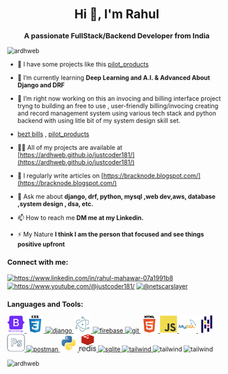 <h1 align="center">Hi 👋, I'm Rahul </h1>
<h3 align="center">A passionate FullStack/Backend Developer from India</h3>

<p align="left"> <img src="https://komarev.com/ghpvc/?username=ardhweb&label=Profile%20views&color=0e75b6&style=flat" alt="ardhweb" /> </p>

- 🔭 I have some projects like this [pilot_products](https://github.com/Ardhweb/pilot_products)

- 🌱 I’m currently learning **Deep Learning and A.I. & Advanced About Django and DRF**

- 👯 I’m right now working on this an invocing and billing interface project tryng to building an free to use , user-friendly  billing/invocing creating and record management  system using various tech stack and python backend  with using  litle bit of my system design  skill set.
- [bezt bills](https://github.com/Ardhweb/bezt_bills.git)  , [pilot_products](https://github.com/Ardhweb/pilot_products)

- 👨‍💻 All of my projects are available at [https://ardhweb.github.io/justcoder181/](https://ardhweb.github.io/justcoder181/)

- 📝 I regularly write articles on [https://bracknode.blogspot.com/](https://bracknode.blogspot.com/)

- 💬 Ask me about **django, drf, python, mysql ,web dev,aws, database ,system design , dsa, etc.**

- 📫 How to reach me **DM me at my Linkedin.**

- ⚡ My Nature **I think I am the person that focused and see things positive upfront**

<h3 align="left">Connect with me:</h3>
<p align="left">
<a href="https://linkedin.com/in/https://www.linkedin.com/in/rahul-mahawar-07a1991b8" target="blank"><img align="center" src="https://raw.githubusercontent.com/rahuldkjain/github-profile-readme-generator/master/src/images/icons/Social/linked-in-alt.svg" alt="https://www.linkedin.com/in/rahul-mahawar-07a1991b8" height="30" width="40" /></a>
<a href="https://www.youtube.com/c/https://www.youtube.com/@justcoder181/" target="blank"><img align="center" src="https://raw.githubusercontent.com/rahuldkjain/github-profile-readme-generator/master/src/images/icons/Social/youtube.svg" alt="https://www.youtube.com/@justcoder181/" height="30" width="40" /></a>
<a href="https://www.hackerrank.com/@netscarslayer" target="blank"><img align="center" src="https://raw.githubusercontent.com/rahuldkjain/github-profile-readme-generator/master/src/images/icons/Social/hackerrank.svg" alt="@netscarslayer" height="30" width="40" /></a>
</p>

<h3 align="left">Languages and Tools:</h3>
<p align="left"> <a href="https://getbootstrap.com" target="_blank" rel="noreferrer"> <img src="https://raw.githubusercontent.com/devicons/devicon/master/icons/bootstrap/bootstrap-plain-wordmark.svg" alt="bootstrap" width="40" height="40"/> </a> <a href="https://www.w3schools.com/css/" target="_blank" rel="noreferrer"> <img src="https://raw.githubusercontent.com/devicons/devicon/master/icons/css3/css3-original-wordmark.svg" alt="css3" width="40" height="40"/> </a> <a href="https://www.djangoproject.com/" target="_blank" rel="noreferrer"> <img src="https://cdn.worldvectorlogo.com/logos/django.svg" alt="django" width="40" height="40"/> </a> <a href="https://www.electronjs.org" target="_blank" rel="noreferrer"> <img src="https://raw.githubusercontent.com/devicons/devicon/master/icons/electron/electron-original.svg" alt="electron" width="40" height="40"/> </a> <a href="https://firebase.google.com/" target="_blank" rel="noreferrer"> <img src="https://www.vectorlogo.zone/logos/firebase/firebase-icon.svg" alt="firebase" width="40" height="40"/> </a> <a href="https://git-scm.com/" target="_blank" rel="noreferrer"> <img src="https://www.vectorlogo.zone/logos/git-scm/git-scm-icon.svg" alt="git" width="40" height="40"/> </a> <a href="https://www.w3.org/html/" target="_blank" rel="noreferrer"> <img src="https://raw.githubusercontent.com/devicons/devicon/master/icons/html5/html5-original-wordmark.svg" alt="html5" width="40" height="40"/> </a> <a href="https://developer.mozilla.org/en-US/docs/Web/JavaScript" target="_blank" rel="noreferrer"> <img src="https://raw.githubusercontent.com/devicons/devicon/master/icons/javascript/javascript-original.svg" alt="javascript" width="40" height="40"/> </a> <a href="https://www.mysql.com/" target="_blank" rel="noreferrer"> <img src="https://raw.githubusercontent.com/devicons/devicon/master/icons/mysql/mysql-original-wordmark.svg" alt="mysql" width="40" height="40"/> </a> <a href="https://pandas.pydata.org/" target="_blank" rel="noreferrer"> <img src="https://raw.githubusercontent.com/devicons/devicon/2ae2a900d2f041da66e950e4d48052658d850630/icons/pandas/pandas-original.svg" alt="pandas" width="40" height="40"/> </a> <a href="https://www.photoshop.com/en" target="_blank" rel="noreferrer"> <img src="https://raw.githubusercontent.com/devicons/devicon/master/icons/photoshop/photoshop-line.svg" alt="photoshop" width="40" height="40"/> </a> <a href="https://postman.com" target="_blank" rel="noreferrer"> <img src="https://www.vectorlogo.zone/logos/getpostman/getpostman-icon.svg" alt="postman" width="40" height="40"/> </a> <a href="https://www.python.org" target="_blank" rel="noreferrer"> <img src="https://raw.githubusercontent.com/devicons/devicon/master/icons/python/python-original.svg" alt="python" width="40" height="40"/> </a> <a href="https://redis.io" target="_blank" rel="noreferrer"> <img src="https://raw.githubusercontent.com/devicons/devicon/master/icons/redis/redis-original-wordmark.svg" alt="redis" width="40" height="40"/> </a> <a href="https://www.sqlite.org/" target="_blank" rel="noreferrer"> <img src="https://www.vectorlogo.zone/logos/sqlite/sqlite-icon.svg" alt="sqlite" width="40" height="40"/> </a> <a href="https://tailwindcss.com/" target="_blank" rel="noreferrer"> <img src="https://www.vectorlogo.zone/logos/tailwindcss/tailwindcss-icon.svg" alt="tailwind" width="40" height="40"/> </a>  <img src="https://www.vectorlogo.zone/logos/tailwindcss/tailwindcss-icon.svg" alt="tailwind" width="40" height="40"/>  

<img src="https://www.vectorlogo.zone/logos/mongodb/mongodb-ar21.svg" alt="tailwind"/>
</p>

<p><img align="center" src="https://www.vectorlogo.zone/logos/nextjs/nextjs-ar21.svg" alt="ardhweb" /></p>
